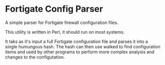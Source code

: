 # Fortigate Config Parser

A simple parser for Fortigate firewall configuration files.

This utility is written in Perl, it should run on most systems.

It taks as it's input a full Fortigate configuration file and parses
it into a single humungous hash. The hash can then use walked to find
configuration items and used by other programs to perform more complex
analysis and changes to the configutation.

